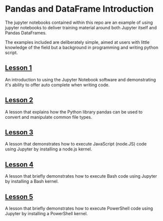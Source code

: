 # Pandas and DataFrame Introduction

The jupyter notebooks contained within this repo are an example of using jupyter notebooks to deliver training material around both Jupyter itself and Pandas DataFrames.

The examples included are deliberately simple, aimed at users with little knowledge of the field but a background in programming and writing python script.

## [Lesson 1](Jupyter%20Training-1.ipynb)

An introduction to using the Jupyter Notebook software and demonstrating it's ability to offer auto complete when writing code.

## [Lesson 2](Jupyter%20Training-2%20-%20Data%20Conversion.ipynb)

A lesson that explains how the Python library pandas can be used to convert and manipulate common file types.

## [Lesson 3](Jupyter%20Training-3%20-%20JS.ipynb)

A lesson that demonstrates how to execute JavaScript (node.JS) code using Jupyter by installing a node.js kernel.

## [Lesson 4](Jupyter%20Training-4%20-%20BASH.ipynb)

A lesson that briefly demonstrates how to execute Bash code using Jupyter by installing a Bash kernel.

## [Lesson 5](Jupyter%20Training-5%20-%20PowerShell.ipynb)

A lesson that briefly demonstrates how to execute PowerShell code using Jupyter by installing a PowerShell kernel.
